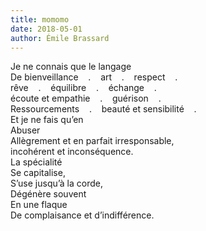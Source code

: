 ```yaml
---
title: momomo
date: 2018-05-01
author: Émile Brassard
---
```


Je ne connais que le langage\
De bienveillance &nbsp;&nbsp;&nbsp;.&nbsp;&nbsp;&nbsp; art &nbsp;&nbsp;&nbsp;.&nbsp;&nbsp;&nbsp; respect &nbsp;&nbsp;&nbsp;.\
rêve &nbsp;&nbsp;&nbsp;.&nbsp;&nbsp;&nbsp; équilibre &nbsp;&nbsp;&nbsp;.&nbsp;&nbsp;&nbsp; échange &nbsp;&nbsp;&nbsp;.\
écoute et empathie &nbsp;&nbsp;&nbsp;.&nbsp;&nbsp;&nbsp; guérison &nbsp;&nbsp;&nbsp;.\
Ressourcements &nbsp;&nbsp;&nbsp;.&nbsp;&nbsp;&nbsp; beauté et sensibilité &nbsp;&nbsp;&nbsp;.\
Et je ne fais qu’en\
Abuser\
Allègrement et en parfait irresponsable,\
incohérent et inconséquence.\
La spécialité\
Se capitalise,\
S’use jusqu’à la corde,\
Dégénère souvent\
En une flaque\
De complaisance et d’indifférence.